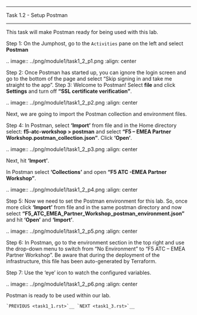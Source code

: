 **************************
Task 1.2 - Setup Postman
**************************

This task will make Postman ready for being used with this lab.

Step 1: On the Jumphost, go to the ``Activities`` pane on the left and select **Postman**

.. image:: ../png/module1/task1_2_p1.png
    :align: center

Step 2: Once Postman has started up, you can ignore the login screen and go to the bottom of the page and select “Skip signing in and take me straight to the app”.
Step 3: Welcome to Postman! Select **file** and click **Settings** and turn off **“SSL certificate verification”**.

.. image:: ../png/module1/task1_2_p2.png
    :align: center

Next, we are going to import the Postman collection and environment files.

Step 4: In Postman, select **‘Import’** from file and in the Home directory select: **f5-atc-workshop > postman** and select **“F5 – EMEA Partner Workshop.postman_collection.json”**. Click **‘Open’**.

.. image:: ../png/module1/task1_2_p3.png
    :align: center

Next, hit **‘Import’**.

In Postman select **‘Collections’** and open **“F5 ATC -EMEA Partner Workshop”**.
 
.. image:: ../png/module1/task1_2_p4.png
    :align: center

Step 5: Now we need to set the Postman environment for this lab. So, once more click **‘Import’** from file and in the same postman directory and now select **“F5_ATC_EMEA_Partner_Workshop_postman_environment.json”** and hit **‘Open’** and **‘Import’**.

.. image:: ../png/module1/task1_2_p5.png
    :align: center 

Step 6: In Postman, go to the environment section in the top right and use the drop-down menu to switch from “No Environment” to “F5 ATC – EMEA Partner Workshop”. Be aware that during the deployment of the infrastructure, this file has been auto-generated by Terraform.

Step 7: Use the ‘eye’ icon   to watch the configured variables.

.. image:: ../png/module1/task1_2_p6.png
    :align: center

Postman is ready to be used within our lab.

    `PREVIOUS <task1_1.rst>`__ `NEXT <task1_3.rst>`__